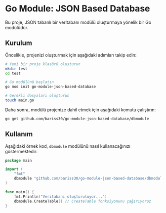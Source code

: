 # Go Module: JSON Based Database

Bu proje, JSON tabanlı bir veritabanı modülü oluşturmaya yönelik bir Go modülüdür.

## Kurulum

Öncelikle, projenizi oluşturmak için aşağıdaki adımları takip edin:

```sh
# Yeni bir proje klasörü oluşturun
mkdir test
cd test

# Go modülünü başlatın
go mod init go-module-json-based-database

# Gerekli dosyaları oluşturun
touch main.go
```

Daha sonra, modülü projenize dahil etmek için aşağıdaki komutu çalıştırın:

```sh
go get github.com/bariss30/go-module-json-based-database/dbmodule
```

## Kullanım

Aşağıdaki örnek kod, `dbmodule` modülünü nasıl kullanacağınızı göstermektedir:

```go
package main

import (
	"fmt"
	dbmodule "github.com/bariss30/go-module-json-based-database/dbmodule"
)

func main() {
	fmt.Println("Veritabanı oluşturuluyor...")
	dbmodule.CreateTable() // CreateTable fonksiyonunu çağırıyoruz
}
```

